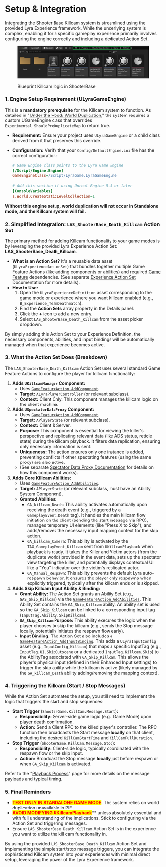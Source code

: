 # Setup & Integration

Integrating the Shooter Base Killcam system is streamlined using the provided Lyra Experience framework. While the underlying system is complex, enabling it for a specific gameplay experience primarily involves configuring the engine correctly and including a dedicated Action Set.

<figure><img src="../../../.gitbook/assets/image (185).png" alt=""><figcaption><p>Blueprint Killcam logic in ShooterBase</p></figcaption></figure>

### 1. Engine Setup Requirement (ULyraGameEngine)

This is a **mandatory prerequisite** for the Killcam system to function. As detailed in "[Under the Hood: World Duplication](under-the-hood-world-duplication.md)," the system requires a custom UGameEngine class that overrides `Experimental_ShouldPreDuplicateMap` to return true.

* **Requirement:** Ensure your project uses `ULyraGameEngine` or a child class derived from it that preserves this override.
*   **Configuration:** Verify that your `Config/DefaultEngine.ini` file has the correct configuration:

    ```ini
    # Game Engine class points to the Lyra Game Engine
    [/Script/Engine.Engine]
    GameEngineClass=/Script/LyraGame.LyraGameEngine

    # Add this section if using Unreal Engine 5.5 or later
    [ConsoleVariables]
    s.World.CreateStaticLevelCollection=1
    ```

**Without this engine setup, world duplication will not occur in Standalone mode, and the Killcam system will fail.**

### 2. Simplified Integration: `LAS_ShooterBase_Death_Killcam` Action Set

The primary method for adding Killcam functionality to your game modes is by leveraging the provided Lyra Experience Action Set: **LAS\_ShooterBase\_Death\_Killcam**.

* **What is an Action Set?** It's a reusable data asset (`ULyraExperienceActionSet`) that bundles together multiple Game Feature Actions (like adding components or abilities) and required [Game Feature](../../../base-lyra-modified/gameframework-and-experience/game-features/) dependencies. (See separate [Experience Action Set](../../../base-lyra-modified/gameframework-and-experience/experience-primary-assets/experience-action-set.md) Documentation for more details).
* **How to Use:**
  1. Open the `ULyraExperienceDefinition` asset corresponding to the game mode or experience where you want Killcam enabled (e.g., `B_Experience_TeamDeathmatch`).
  2. Find the **Action Sets** array property in the Details panel.
  3. Click the **+** icon to add a new entry.
  4. Select `LAS_ShooterBase_Death_Killcam` from the asset picker dropdown.

By simply adding this Action Set to your Experience Definition, the necessary components, abilities, and input bindings will be automatically managed when that experience becomes active.

### 3. What the Action Set Does (Breakdown)

The `LAS_ShooterBase_Death_Killcam` Action Set uses several standard Game Feature Actions to configure the player for killcam functionality:

1. **Adds `UKillcamManager` Component:**
   * Uses [`GameFeatureAction_AddComponent`](../../../base-lyra-modified/gameframework-and-experience/game-features/game-feature-actions/add-components.md).
   * **Target:** `ALyraPlayerController` (or relevant subclass).
   * **Context:** Client Only. This component manages the killcam logic on the client machine.
2. **Adds `USpectatorDataProxy` Component:**
   * Uses [`GameFeatureAction_AddComponent`](../../../base-lyra-modified/gameframework-and-experience/game-features/game-feature-actions/add-components.md).
   * **Target:** `APlayerState` (or relevant subclass).
   * **Context:** Client & Server.
   * **Purpose:** This component is essential for viewing the killer's perspective and replicating relevant data (like ADS status, reticle state) during the killcam playback. It filters data replication, ensuring only necessary information is sent.
   * **Uniqueness:** The action ensures only one instance is added, preventing conflicts if other spectating features (using the same proxy) are also active.
   * (See separate [Spectator Data Proxy Documentation](../spectator-system/core-components/spectator-data-proxy.md) for details on how this component works).
3. **Adds Core Killcam Abilities:**
   * Uses [`GameFeatureAction_AddAbilities`](../../../base-lyra-modified/gameframework-and-experience/game-features/game-feature-actions/add-abilities.md).
   * **Target:** `APlayerState` (or relevant subclass, must have an Ability System Component).
   * **Granted Abilities:**
     * `GA_killcam_Death`: This ability activates automatically upon receiving the death event (e.g., triggered by a `GameplayEvent.Death` tag). It handles the main killcam flow initiation on the client (sending the start message via RPC), manages temporary UI elements (like "Press X to Skip"), and adds/removes the necessary input mapping context for the skip action.
     * `GA_killcam_Camera`: This ability is activated by the `TAG_GameplayEvent_Killcam` sent from `UKillcamPlayback` when playback is ready. It takes the Killer and Victim actors (from the duplicate world) provided in the event data, sets up the spectator view targeting the killer, and potentially displays contextual UI like a "You" indicator over the victim's replicated actor.
     * `GA_Manual_Respawn`: This ability prevents the default Lyra auto-respawn behavior. It ensures the player only respawns when explicitly triggered, typically after the killcam ends or is skipped.
4. **Adds Skip Killcam Input Ability & Binding:**
   * **Grant Ability:** The Action Set grants an Ability Set (e.g., `GAS_Skip_Killcam`) via the [`GameFeatureAction_AddAbilities`](../../../base-lyra-modified/gameframework-and-experience/game-features/game-feature-actions/add-abilities.md). This Ability Set contains the `GA_Skip_Killcam` ability. An ability set is used so the `GA_Skip_Killcam` can be linked to a corresponding input tag (`InputTag.Ability.SkipKillcam`).
   * **`GA_Skip_Killcam` Purpose:** This ability executes the logic when the player chooses to skip the killcam (e.g., sends the Stop message locally, potentially initiates the respawn flow early).
   * **Input Binding:** The Action Set also includes a [`GameFeatureAction_AddInputBinding`](../../../base-lyra-modified/gameframework-and-experience/game-features/game-feature-actions/add-input-binding.md). This adds a `ULyraInputConfig` asset (e.g., `InputConfig_Killcam`) that maps a specific InputTag (e.g., `InputTag.UI.SkipCutscene` or a dedicated `InputTag.Killcam.Skip`) to the AbilityTag associated with `GA_Skip_Killcam`. This allows the player's physical input (defined in their Enhanced Input settings) to trigger the skip ability while the killcam is active (likely managed by the `GA_killcam_Death` ability adding/removing the mapping context).

### 4. Triggering the Killcam (Start / Stop Messages)

While the Action Set automates the setup, you still need to implement the logic that triggers the start and stop sequences:

* **Start Trigger** (`ShooterGame.KillCam.Message.Start`)**:**
  * **Responsibility:** Server-side game logic (e.g., Game Mode) upon player death confirmation.
  * **Action:** Send a Client RPC to the killed player's controller. The RPC function then broadcasts the Start message **locally** on that client, including the desired `KillCamStartTime` and `KillCamFullDuration`.
* **Stop Trigger** (`ShooterGame.KillCam.Message.Stop`)**:**
  * **Responsibility:** Client-side logic, typically coordinated with the respawn flow or the skip input.
  * **Action:** Broadcast the Stop message **locally** just before respawn or when `GA_Skip_Killcam` is activated.

Refer to the "[Playback Process](playback-process.md)" page for more details on the message payloads and typical timing.

### 5. Final Reminders

* <mark style="color:red;">**TEST ONLY IN STANDALONE GAME MODE**</mark>. The system relies on world duplication unavailable in PIE.
* <mark style="color:red;">**AVOID MODIFYING UKillcamPlayback**</mark>\*\* unless absolutely essential and with full understanding of the implications. Stick to configuring via the Action Set and triggering messages.
* Ensure `LAS_ShooterBase_Death_Killcam` Action Set is in the experience you want to utilize the kill cam functionality in.

By using the provided `LAS_ShooterBase_Death_Killcam` Action Set and implementing the simple start/stop message triggers, you can integrate the sophisticated Killcam system into your experiences with minimal direct setup, leveraging the power of the Lyra Experience framework.
